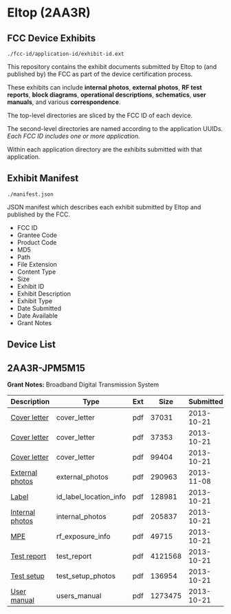 # Eltop (2AA3R)
## FCC Device Exhibits

```
./fcc-id/application-id/exhibit-id.ext
```

This repository contains the exhibit documents submitted by Eltop to (and published by) the FCC as part of the device certification process.

These exhibits can include **internal photos**, **external photos**, **RF test reports**, **block diagrams**, **operational descriptions**, **schematics**, **user manuals**, and various **correspondence**.

The top-level directories are sliced by the FCC ID of each device.

The second-level directories are named according to the application UUIDs. *Each FCC ID includes one or more application.*

Within each application directory are the exhibits submitted with that application. 

## Exhibit Manifest

```
./manifest.json
```

JSON manifest which describes each exhibit submitted by Eltop and published by the FCC.

- FCC ID
- Grantee Code
- Product Code
- MD5
- Path
- File Extension
- Content Type
- Size
- Exhibit ID
- Exhibit Description
- Exhibit Type
- Date Submitted
- Date Available
- Grant Notes

## Device List
## 2AA3R-JPM5M15
**Grant Notes:** Broadband Digital Transmission System

| Description | Type | Ext | Size | Submitted | Available |
| ----------- | ---- | --- | ---- | --------- | --------- |
| [Cover letter](2AA3R-JPM5M15/63814ef842fd15132e519149f9f259dc/2097676.pdf) | cover_letter | pdf | 37031 | 2013-10-21 | 2013-10-21 |
| [Cover letter](2AA3R-JPM5M15/63814ef842fd15132e519149f9f259dc/2097677.pdf) | cover_letter | pdf | 37353 | 2013-10-21 | 2013-10-21 |
| [Cover letter](2AA3R-JPM5M15/63814ef842fd15132e519149f9f259dc/2097678.pdf) | cover_letter | pdf | 99404 | 2013-10-21 | 2013-10-21 |
| [External photos](2AA3R-JPM5M15/63814ef842fd15132e519149f9f259dc/2114388.pdf) | external_photos | pdf | 290963 | 2013-11-08 | 2013-10-21 |
| [Label](2AA3R-JPM5M15/63814ef842fd15132e519149f9f259dc/2097680.pdf) | id_label_location_info | pdf | 128981 | 2013-10-21 | 2013-10-21 |
| [Internal photos](2AA3R-JPM5M15/63814ef842fd15132e519149f9f259dc/2097681.pdf) | internal_photos | pdf | 205837 | 2013-10-21 | 2013-10-21 |
| [MPE](2AA3R-JPM5M15/63814ef842fd15132e519149f9f259dc/2097683.pdf) | rf_exposure_info | pdf | 49715 | 2013-10-21 | 2013-10-21 |
| [Test report](2AA3R-JPM5M15/63814ef842fd15132e519149f9f259dc/2097685.pdf) | test_report | pdf | 4121568 | 2013-10-21 | 2013-10-21 |
| [Test setup](2AA3R-JPM5M15/63814ef842fd15132e519149f9f259dc/2097686.pdf) | test_setup_photos | pdf | 136954 | 2013-10-21 | 2013-10-21 |
| [User manual](2AA3R-JPM5M15/63814ef842fd15132e519149f9f259dc/2097687.pdf) | users_manual | pdf | 1273475 | 2013-10-21 | 2013-10-21 |
